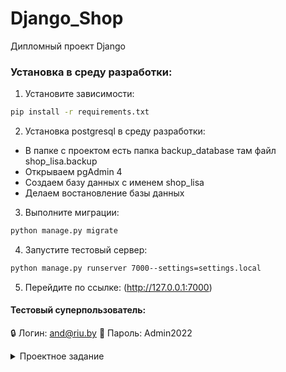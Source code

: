 # Django_Shop
Дипломный проект Django
### Установка в среду разработки:

 1. Установите зависимости:
```sh
pip install -r requirements.txt
```
2. Установка postgresql в среду разработки:
  * В папке с проектом есть папка backup_database там файл shop_lisa.backup
  * Открываем pgAdmin 4 
  * Создаем базу данных с именем shop_lisa
  * Делаем востановление базы данных 

3. Выполните миграции:
```sh
python manage.py migrate
```
4. Запустите тестовый сервер:
  ```sh
 python manage.py runserver 7000--settings=settings.local
 ```
5. Перейдите по ссылке: (http://127.0.0.1:7000)

#### Тестовый суперпользователь:
:lock: Логин: and@riu.by 
:key: Пароль: Admin2022

<details><summary>Проектное задание</summary> 

Разработать сайт интернет-магазина на Django v4.
Будет реализована клиентская часть сервиса и интерфейс администрирования.

### Описание клиентской части

Просмотр товара и добавление в корзину (рядом с каждым товаром будет кнопка добавления товара в корзину).

* Главная страница со статьями о подборке товаров и перечислением этих товаров.
* Страница категории товара со списком товаров.
* Страница товара с подробным описанием.
* Страница аутификации или регистрацией нового пользователя
  
Меню:

* Ссылка на главную страницу.
* Ссылки на разделы (разделы могут иметь иерархию).
* Ссылка на корзину. Кнопка очистки корзины.
* Кнопка входа/выхода в зависимости от статуса авторизации.

Корзина со списком выбранных товаров, привязанных к пользователю.
Кнопка заказа должна создавать заказ и очищать корзину.

Для входа использовать аутентификацию по адресу электронной почты :email:.
 
### Интерфейс администратора

* Редактирование разделов.
* Редактирование товаров.
* Редактирование статей на главной странице и привязывание к ним товаров,
  которые должны отображаться после нее.
* Просмотр списка заказов пользователей, отсортированных по дате создания,
    с указанием пользователя и количества товаров.
* Страница детализации заказа с просмотром списка заказанных товаров.
</details>
